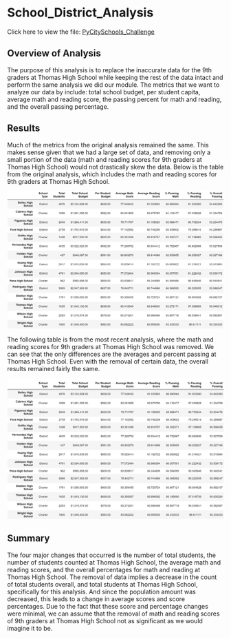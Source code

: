 # School_District_Analysis
Click here to view the file: [PyCitySchools_Challenge](https://github.com/caseychen3605/School_District_Analysis/blob/main/PyCitySchools_Challenge.ipynb)
## Overview of Analysis
The purpose of this analysis is to replace the inaccurate data for the 9th graders at Thomas High School while keeping the rest of the data intact and perform the same analysis we did our module. The metrics that we want to analyze our data by include: total school budget, per student capita, average math and reading score, the passing percent for math and reading, and the overall passing percentage.

## Results
Much of the metrics from the original analysis remained the same. This makes sense given that we had a large set of data, and removing only a small portion of the data (math and reading scores for 9th graders at Thomas High School) would not drastically skew the data. Below is the table from the original analysis, which includes the math and reading scores for 9th graders at Thomas High School.

![Original Metrics](https://github.com/caseychen3605/School_District_Analysis/blob/main/Resources/school_original_metrics.PNG)

The following table is from the most recent analysis, where the math and reading scores for 9th graders at Thomas High School was removed. We can see that the only differences are the averages and percent passing at Thomas High School. Even with the removal of certain data, the overall results remained fairly the same.

![Updated Metrics](https://github.com/caseychen3605/School_District_Analysis/blob/main/Resources/school_edited_metrics.PNG)

## Summary
The four major changes that occurred is the number of total students, the number of students counted at Thomas High School, the average math and reading scores, and the overall percentages for math and reading at Thomas High School. The removal of data implies a decrease in the count of total students overall, and total students at Thomas High School, specifically for this analysis. And since the population amount was decreased, this leads to a change in average scores and score percentages. Due to the fact that these score and percentage changes were minimal, we can assume that the removal of math and reading scores of 9th graders at Thomas High School not as significant as we would imagine it to be.
